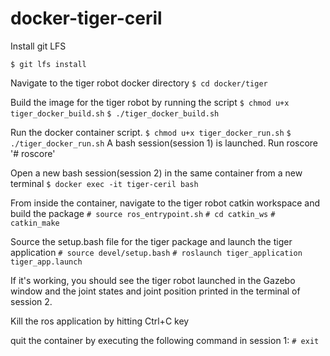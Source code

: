 # docker-tiger-ceril

Install git LFS

`$ git lfs install`

Navigate to the tiger robot docker directory
`$ cd docker/tiger`

Build the image for the tiger robot by running the script
`$ chmod u+x tiger_docker_build.sh`
`$ ./tiger_docker_build.sh`

Run the docker container script. 
`$ chmod u+x tiger_docker_run.sh`
`$ ./tiger_docker_run.sh`
A bash session(session 1) is launched. Run roscore
'# roscore'

Open a new bash session(session 2) in the same container from a new terminal
`$ docker exec -it tiger-ceril bash`

From inside the container, navigate to the tiger robot catkin workspace and build the package
`# source ros_entrypoint.sh`
`# cd catkin_ws`
`# catkin_make`

Source the setup.bash file for the tiger package and launch the tiger application
`# source devel/setup.bash`
`# roslaunch tiger_application tiger_app.launch`

If it's working, you should see the tiger robot launched in the Gazebo window and the joint states and joint position printed in the terminal of session 2.

Kill the ros application by hitting Ctrl+C key

quit the container by executing the following command in session 1:
`# exit`
